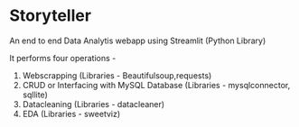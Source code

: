 # Storyteller
An end to end  Data Analytis webapp using Streamlit (Python Library)

It performs four operations -

1. Webscrapping                                 (Libraries - Beautifulsoup,requests)
2. CRUD or Interfacing with MySQL Database      (Libraries - mysqlconnector, sqllite)
3. Datacleaning                                 (Libraries - datacleaner)
4. EDA                                          (Libraries - sweetviz)
